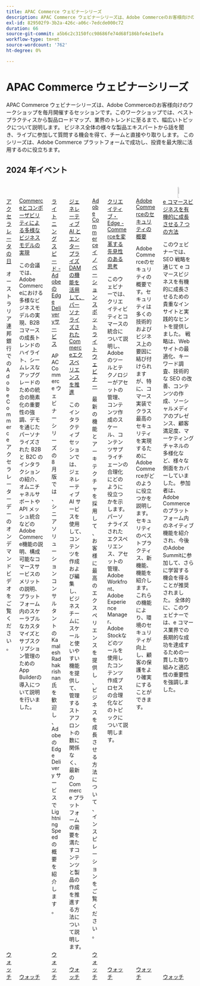```yaml
---
title: APAC Commerce ウェビナーシリーズ
description: APAC Commerce ウェビナーシリーズは、Adobe Commerceのお客様向けのワークショップを毎月開催するセッションです。このワークショップでは、ベストプラクティスから製品ロードマップ、業界のトレンドに至るまで、幅広いトピックについて説明します。
exl-id: 829502f9-3b2a-426c-a06c-7edcde000c72
duration: 66
source-git-commit: a5b6c2c3150fcc98686fe74d68f186bfe4e1befa
workflow-type: tm+mt
source-wordcount: '762'
ht-degree: 0%

---
```


# APAC Commerce ウェビナーシリーズ

APAC Commerce ウェビナーシリーズは、Adobe Commerceのお客様向けのワークショップを毎月開催するセッションです。このワークショップでは、ベストプラクティスから製品ロードマップ、業界のトレンドに至るまで、幅広いトピックについて説明します。 ビジネス全体の様々な製品エキスパートから話を聞き、ライブに参加して質問する機会を得て、チームと直接やり取りします。 このシリーズは、Adobe Commerce プラットフォームで成功し、投資を最大限に活用するのに役立ちます。

## 2024 年イベント

<!-- CARDS

{cta = Watch}

* 2024/accelerator-day/overview.md
* 2024/commerce-and-composability.md
* 2024/edge-delivery-services.md
* 2024/personalised-commerce-experiences.md
* 2024/innovation-spotlight.md
* 2024/visionary-thinking.md
* 2024/security-overview.md
* 2024/grow-ecommerce-business.md

-->
<!-- START CARDS HTML - DO NOT MODIFY BY HAND -->
<div class="columns">
    <div class="column is-half-tablet is-half-desktop is-one-third-widescreen" aria-label="Accelerator Day">
        <div class="card" style="height: 100%; display: flex; flex-direction: column; height: 100%;">
            <div class="card-image">
                <figure class="image x-is-16by9">
                    <a href="2024/accelerator-day/overview.md" title="アクセラレータの日" target="_blank" rel="referrer">
                        <img class="is-bordered-r-small" src="https://video.tv.adobe.com/v/3429276/?format=jpeg&nocache=1732759427250" alt="アクセラレータの日"
                             style="width: 100%; aspect-ratio: 16 / 9; object-fit: cover; overflow: hidden; display: block; margin: auto;">
                    </a>
                </figure>
            </div>
            <div class="card-content is-padded-small" style="display: flex; flex-direction: column; flex-grow: 1; justify-content: space-between;">
                <div class="top-card-content">
                    <p class="headline is-size-6 has-text-weight-bold">
                        <a href="2024/accelerator-day/overview.md" target="_blank" rel="referrer" title="アクセラレータの日"> アクセラレータの日 </a>
                    </p>
                    <p class="is-size-6">オーストラリア連邦銀行でのAdobe Commerce アクセラレーターデーのオンデマンドビデオをご覧ください。</p>
                </div>
                <a href="2024/accelerator-day/overview.md" target="_blank" rel="referrer" class="spectrum-Button spectrum-Button--outline spectrum-Button--primary spectrum-Button--sizeM" style="align-self: flex-start; margin-top: 1rem;">
                    <span class="spectrum-Button-label has-no-wrap has-text-weight-bold"> ウォッチ </span>
                </a>
            </div>
        </div>
    </div>
    <div class="column is-half-tablet is-half-desktop is-one-third-widescreen" aria-label="Enabling diverse business models with Commerce & Composability">
        <div class="card" style="height: 100%; display: flex; flex-direction: column; height: 100%;">
            <div class="card-image">
                <figure class="image x-is-16by9">
                    <a href="2024/commerce-and-composability.md" title="Commerceとコンポーザビリティによる多様なビジネスモデルの実現" target="_blank" rel="referrer">
                        <img class="is-bordered-r-small" src="https://video.tv.adobe.com/v/3429800/?format=jpeg&nocache=1732759427243" alt="Commerceとコンポーザビリティによる多様なビジネスモデルの実現"
                             style="width: 100%; aspect-ratio: 16 / 9; object-fit: cover; overflow: hidden; display: block; margin: auto;">
                    </a>
                </figure>
            </div>
            <div class="card-content is-padded-small" style="display: flex; flex-direction: column; flex-grow: 1; justify-content: space-between;">
                <div class="top-card-content">
                    <p class="headline is-size-6 has-text-weight-bold">
                        <a href="2024/commerce-and-composability.md" target="_blank" rel="referrer" title="Commerceとコンポーザビリティによる多様なビジネスモデルの実現">Commerceとコンポーザビリティによる多様なビジネスモデルの実現 </a>
                    </p>
                    <p class="is-size-6">この会議では、Adobe Commerceにおける多様なビジネスモデルの実現、B2B コマースの成長トレンドのハイライト、シームレスなアップグレードのための統合の簡素化の重要性の強調、デモを通じたパーソナライズされた B2B と B2C のインタラクションの紹介、オムニチャネルサポートや API メッシュ統合などのAdobe Commerce機能の説明、構成可能なコマースサービスのメリットの説明、プラットフォーム内のスケーラブルなカスタマイズとサブスクリプション管理のためのApp Builderの導入について説明を行いました。</p>
                </div>
                <a href="2024/commerce-and-composability.md" target="_blank" rel="referrer" class="spectrum-Button spectrum-Button--outline spectrum-Button--primary spectrum-Button--sizeM" style="align-self: flex-start; margin-top: 1rem;">
                    <span class="spectrum-Button-label has-no-wrap has-text-weight-bold"> ウォッチ </span>
                </a>
            </div>
        </div>
    </div>
    <div class="column is-half-tablet is-half-desktop is-one-third-widescreen" aria-label="Lightning Speed - Adobe’s Edge Delivery Service">
        <div class="card" style="height: 100%; display: flex; flex-direction: column; height: 100%;">
            <div class="card-image">
                <figure class="image x-is-16by9">
                    <a href="2024/edge-delivery-services.md" title="ライトニングスピード - AdobeのEdge Deliveryサービス" target="_blank" rel="referrer">
                        <img class="is-bordered-r-small" src="https://video.tv.adobe.com/v/3433274/?format=jpeg&nocache=1732759427239" alt="ライトニングスピード - AdobeのEdge Deliveryサービス"
                             style="width: 100%; aspect-ratio: 16 / 9; object-fit: cover; overflow: hidden; display: block; margin: auto;">
                    </a>
                </figure>
            </div>
            <div class="card-content is-padded-small" style="display: flex; flex-direction: column; flex-grow: 1; justify-content: space-between;">
                <div class="top-card-content">
                    <p class="headline is-size-6 has-text-weight-bold">
                        <a href="2024/edge-delivery-services.md" target="_blank" rel="referrer" title="ライトニングスピード - AdobeのEdge Deliveryサービス"> ライトニングスピード -AdobeのEdge Deliveryサービス </a>
                    </p>
                    <p class="is-size-6">APAC Commerce ウェビナーシリーズの 8 月版では、シニアソリューションコンサルタントの Kamalesh Radhakrishnan 氏を歓迎し、AdobeのEdge Delivery サービスで Lightning Speed の概要を紹介します。</p>
                </div>
                <a href="2024/edge-delivery-services.md" target="_blank" rel="referrer" class="spectrum-Button spectrum-Button--outline spectrum-Button--primary spectrum-Button--sizeM" style="align-self: flex-start; margin-top: 1rem;">
                    <span class="spectrum-Button-label has-no-wrap has-text-weight-bold"> ウォッチ </span>
                </a>
            </div>
        </div>
    </div>
    <div class="column is-half-tablet is-half-desktop is-one-third-widescreen" aria-label="Harness the Power of Generative AI and Enterprise DAM to drive Personalised Commerce Experiences">
        <div class="card" style="height: 100%; display: flex; flex-direction: column; height: 100%;">
            <div class="card-image">
                <figure class="image x-is-16by9">
                    <a href="2024/personalised-commerce-experiences.md" title="ジェネレーティブ AI とエンタープライズ DAM の機能を活用して、パーソナライズされたCommerceエクスペリエンスを促進します" target="_blank" rel="referrer">
                        <img class="is-bordered-r-small" src="https://video.tv.adobe.com/v/3440500/?format=jpeg&nocache=1732759427216" alt="ジェネレーティブ AI とエンタープライズ DAM の機能を活用して、パーソナライズされたCommerceエクスペリエンスを促進します"
                             style="width: 100%; aspect-ratio: 16 / 9; object-fit: cover; overflow: hidden; display: block; margin: auto;">
                    </a>
                </figure>
            </div>
            <div class="card-content is-padded-small" style="display: flex; flex-direction: column; flex-grow: 1; justify-content: space-between;">
                <div class="top-card-content">
                    <p class="headline is-size-6 has-text-weight-bold">
                        <a href="2024/personalised-commerce-experiences.md" target="_blank" rel="referrer" title="ジェネレーティブ AI とエンタープライズ DAM の機能を活用して、パーソナライズされたCommerceエクスペリエンスを促進します"> ジェネレーティブ AI とエンタープライズ DAM の機能を活用して、パーソナライズされたCommerceエクスペリエンスを推進 </a>
                    </p>
                    <p class="is-size-6">このインタラクティブセッションでは、ジェネレーティブ AI サービスを使用して、コンテンツを作成および編集し、ビジネスチームにスケールと使いやすい機能を提供して、管理するストアフロントの数に関係なく、最新のCommerce プラットフォームの需要を満たすコンテンツと製品の作成を推進する方法について説明します。</p>
                </div>
                <a href="2024/personalised-commerce-experiences.md" target="_blank" rel="referrer" class="spectrum-Button spectrum-Button--outline spectrum-Button--primary spectrum-Button--sizeM" style="align-self: flex-start; margin-top: 1rem;">
                    <span class="spectrum-Button-label has-no-wrap has-text-weight-bold"> ウォッチ </span>
                </a>
            </div>
        </div>
    </div>
    <div class="column is-half-tablet is-half-desktop is-one-third-widescreen" aria-label="Adobe Commerce Innovation Spotlight Webinar">
        <div class="card" style="height: 100%; display: flex; flex-direction: column; height: 100%;">
            <div class="card-image">
                <figure class="image x-is-16by9">
                    <a href="2024/innovation-spotlight.md" title="Adobe Commerce イノベーションスポットライト ウェビナー" target="_blank" rel="referrer">
                        <img class="is-bordered-r-small" src="https://video.tv.adobe.com/v/3427965/?format=jpeg&nocache=1732759427222" alt="Adobe Commerce イノベーションスポットライト ウェビナー"
                             style="width: 100%; aspect-ratio: 16 / 9; object-fit: cover; overflow: hidden; display: block; margin: auto;">
                    </a>
                </figure>
            </div>
            <div class="card-content is-padded-small" style="display: flex; flex-direction: column; flex-grow: 1; justify-content: space-between;">
                <div class="top-card-content">
                    <p class="headline is-size-6 has-text-weight-bold">
                        <a href="2024/innovation-spotlight.md" target="_blank" rel="referrer" title="Adobe Commerce イノベーションスポットライト ウェビナー">Adobe Commerce イノベーションスポットライトウェビナー</a>
                    </p>
                    <p class="is-size-6">最新の機能とアーキテクチャを採用して、お客様に最高のエクスペリエンスを提供し、ビジネスを成長させる方法について、インスピレーションをご覧ください。</p>
                </div>
                <a href="2024/innovation-spotlight.md" target="_blank" rel="referrer" class="spectrum-Button spectrum-Button--outline spectrum-Button--primary spectrum-Button--sizeM" style="align-self: flex-start; margin-top: 1rem;">
                    <span class="spectrum-Button-label has-no-wrap has-text-weight-bold"> ウォッチ </span>
                </a>
            </div>
        </div>
    </div>
    <div class="column is-half-tablet is-half-desktop is-one-third-widescreen" aria-label="The Creative Edge - How Visionary Thinking is Transforming Commerce">
        <div class="card" style="height: 100%; display: flex; flex-direction: column; height: 100%;">
            <div class="card-image">
                <figure class="image x-is-16by9">
                    <a href="2024/visionary-thinking.md" title="クリエイティブなEdge - ビジョナリー・シンキングがCommerceをどのように変革するか" target="_blank" rel="referrer">
                        <img class="is-bordered-r-small" src="https://video.tv.adobe.com/v/3428818/?format=jpeg&nocache=1732759427227" alt="クリエイティブなEdge - ビジョナリー・シンキングがCommerceをどのように変革するか"
                             style="width: 100%; aspect-ratio: 16 / 9; object-fit: cover; overflow: hidden; display: block; margin: auto;">
                    </a>
                </figure>
            </div>
            <div class="card-content is-padded-small" style="display: flex; flex-direction: column; flex-grow: 1; justify-content: space-between;">
                <div class="top-card-content">
                    <p class="headline is-size-6 has-text-weight-bold">
                        <a href="2024/visionary-thinking.md" target="_blank" rel="referrer" title="クリエイティブなEdge - ビジョナリー・シンキングがCommerceをどのように変革するか"> クリエイティブ・Edge - Commerceを変革する先見性のある思考 </a>
                    </p>
                    <p class="is-size-6">このウェビナーでは、クリエイティビティとコマースの統合について説明し、Adobeのツールとテクノロジーがアセットの管理、コンテンツ作成のスケール、コンテンツサプライチェーンの合理化にどのように役立つかを示します。 パーソナライズされたエクスペリエンス、アセットの管理、Adobe Workfront、Adobe Experience Manager、Adobe Stockなどのツールを使用したコンテンツ作成プロセスの合理化などのトピックについて説明します。</p>
                </div>
                <a href="2024/visionary-thinking.md" target="_blank" rel="referrer" class="spectrum-Button spectrum-Button--outline spectrum-Button--primary spectrum-Button--sizeM" style="align-self: flex-start; margin-top: 1rem;">
                    <span class="spectrum-Button-label has-no-wrap has-text-weight-bold"> ウォッチ </span>
                </a>
            </div>
        </div>
    </div>
    <div class="column is-half-tablet is-half-desktop is-one-third-widescreen" aria-label="Overview of security in Adobe Commerce">
        <div class="card" style="height: 100%; display: flex; flex-direction: column; height: 100%;">
            <div class="card-image">
                <figure class="image x-is-16by9">
                    <a href="2024/security-overview.md" title="Adobe Commerceのセキュリティの概要" target="_blank" rel="referrer">
                        <img class="is-bordered-r-small" src="https://video.tv.adobe.com/v/3430434/?format=jpeg&nocache=1732759427236" alt="Adobe Commerceのセキュリティの概要"
                             style="width: 100%; aspect-ratio: 16 / 9; object-fit: cover; overflow: hidden; display: block; margin: auto;">
                    </a>
                </figure>
            </div>
            <div class="card-content is-padded-small" style="display: flex; flex-direction: column; flex-grow: 1; justify-content: space-between;">
                <div class="top-card-content">
                    <p class="headline is-size-6 has-text-weight-bold">
                        <a href="2024/security-overview.md" target="_blank" rel="referrer" title="Adobe Commerceのセキュリティの概要">Adobe Commerceのセキュリティの概要 </a>
                    </p>
                    <p class="is-size-6">Adobe Commerceのセキュリティの概要です。セキュリティは多くの技術的およびビジネス上の要因に結び付けられますが、特に、コマース実装でクラス最高のセキュリティを実現するためにAdobe Commerceがどのように役立つかを説明します。 セキュリティのベストプラクティス、新機能、機能を紹介します。これらの機能により、環境のセキュリティが向上し、顧客の保護をより確実にすることができます。</p>
                </div>
                <a href="2024/security-overview.md" target="_blank" rel="referrer" class="spectrum-Button spectrum-Button--outline spectrum-Button--primary spectrum-Button--sizeM" style="align-self: flex-start; margin-top: 1rem;">
                    <span class="spectrum-Button-label has-no-wrap has-text-weight-bold"> ウォッチ </span>
                </a>
            </div>
        </div>
    </div>
    <div class="column is-half-tablet is-half-desktop is-one-third-widescreen" aria-label="7 ways to grow an eCommerce business organically">
        <div class="card" style="height: 100%; display: flex; flex-direction: column; height: 100%;">
            <div class="card-image">
                <figure class="image x-is-16by9">
                    <a href="2024/grow-ecommerce-business.md" title="e コマースビジネスを有機的に成長させる 7 つの方法" target="_blank" rel="referrer">
                        <img class="is-bordered-r-small" src="https://video.tv.adobe.com/v/3428817/?format=jpeg&nocache=1732759427232" alt="e コマースビジネスを有機的に成長させる 7 つの方法"
                             style="width: 100%; aspect-ratio: 16 / 9; object-fit: cover; overflow: hidden; display: block; margin: auto;">
                    </a>
                </figure>
            </div>
            <div class="card-content is-padded-small" style="display: flex; flex-direction: column; flex-grow: 1; justify-content: space-between;">
                <div class="top-card-content">
                    <p class="headline is-size-6 has-text-weight-bold">
                        <a href="2024/grow-ecommerce-business.md" target="_blank" rel="referrer" title="e コマースビジネスを有機的に成長させる 7 つの方法">e コマースビジネスを有機的に成長させる 7 つの方法 </a>
                    </p>
                    <p class="is-size-6">このウェビナーでは、SEO 戦略を通じて e コマースビジネスを有機的に成長させるための貴重なインサイトと実践的なヒントを提供しました。 戦略は、Web サイトの最適化、キーワード調査、技術的な SEO の改善、コンテンツの作成、ソーシャルメディアのプレゼンス、顧客満足度、マーケティングチャネルの多様化など、様々な側面をカバーしていました。 参加者は、Adobe Commerceのプラットフォーム内のネイティブ機能を紹介され、今後のAdobe Summitに参加して、さらに学習する機会を得ることが推奨されました。 全体的に、このウェビナーでは、e コマース業界での長期的な成功を達成するための一貫した取り組みと適応性の重要性を強調しました。</p>
                </div>
                <a href="2024/grow-ecommerce-business.md" target="_blank" rel="referrer" class="spectrum-Button spectrum-Button--outline spectrum-Button--primary spectrum-Button--sizeM" style="align-self: flex-start; margin-top: 1rem;">
                    <span class="spectrum-Button-label has-no-wrap has-text-weight-bold"> ウォッチ </span>
                </a>
            </div>
        </div>
    </div>
</div>
<!-- END CARDS HTML - DO NOT MODIFY BY HAND -->

